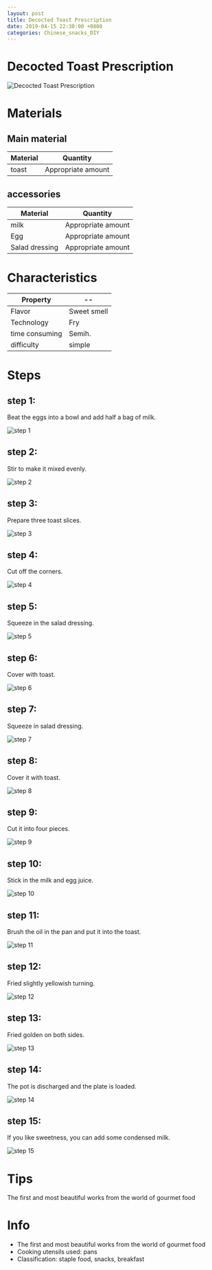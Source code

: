```yaml
---
layout: post
title: Decocted Toast Prescription
date: 2019-04-15 22:30:00 +0800
categories: Chinese_snacks_DIY
---
```


# Decocted Toast Prescription

![Decocted Toast Prescription]({{site.baseurl}}/img/401628/401628.jpg)

# Materials


## Main material

Material|Quantity
--|--
toast|Appropriate amount

## accessories

Material|Quantity
--|--
milk|Appropriate amount
Egg|Appropriate amount
Salad dressing|Appropriate amount

# Characteristics

Property|--
--|--
Flavor|Sweet smell
Technology|Fry
time consuming|Semih.
difficulty|simple

# Steps

## step 1:

Beat the eggs into a bowl and add half a bag of milk.

![step 1]({{site.baseurl}}/img/401628/1.jpg)

## step 2:

Stir to make it mixed evenly.

![step 2]({{site.baseurl}}/img/401628/2.jpg)

## step 3:

Prepare three toast slices.

![step 3]({{site.baseurl}}/img/401628/3.jpg)

## step 4:

Cut off the corners.

![step 4]({{site.baseurl}}/img/401628/4.jpg)

## step 5:

Squeeze in the salad dressing.

![step 5]({{site.baseurl}}/img/401628/5.jpg)

## step 6:

Cover with toast.

![step 6]({{site.baseurl}}/img/401628/6.jpg)

## step 7:

Squeeze in salad dressing.

![step 7]({{site.baseurl}}/img/401628/7.jpg)

## step 8:

Cover it with toast.

![step 8]({{site.baseurl}}/img/401628/8.jpg)

## step 9:

Cut it into four pieces.

![step 9]({{site.baseurl}}/img/401628/9.jpg)

## step 10:

Stick in the milk and egg juice.

![step 10]({{site.baseurl}}/img/401628/10.jpg)

## step 11:

Brush the oil in the pan and put it into the toast.

![step 11]({{site.baseurl}}/img/401628/11.jpg)

## step 12:

Fried slightly yellowish turning.

![step 12]({{site.baseurl}}/img/401628/12.jpg)

## step 13:

Fried golden on both sides.

![step 13]({{site.baseurl}}/img/401628/13.jpg)

## step 14:

The pot is discharged and the plate is loaded.

![step 14]({{site.baseurl}}/img/401628/14.jpg)

## step 15:

If you like sweetness, you can add some condensed milk.

![step 15]({{site.baseurl}}/img/401628/15.jpg)

# Tips

The first and most beautiful works from the world of gourmet food

# Info

- The first and most beautiful works from the world of gourmet food
- Cooking utensils used: pans
- Classification: staple food, snacks, breakfast